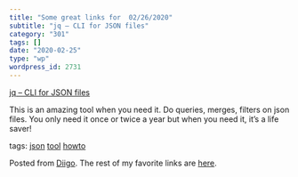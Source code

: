 ```yaml
---
title: "Some great links for  02/26/2020"
subtitle: "jq – CLI for JSON files"
category: "301"
tags: []
date: "2020-02-25"
type: "wp"
wordpress_id: 2731
---
```

[jq – CLI for JSON files](https://stedolan.github.io/jq/) 

This is an amazing tool when you need it. Do queries, merges, filters on json files. You only need it once or twice a year but when you need it, it’s a life saver!

 tags: [json](https://www.diigo.com/user/pitosalas/json) [tool](https://www.diigo.com/user/pitosalas/tool) [howto](https://www.diigo.com/user/pitosalas/howto)

Posted from [Diigo](https://www.diigo.com). The rest of my favorite links are [here](https://www.diigo.com/user/pitosalas).